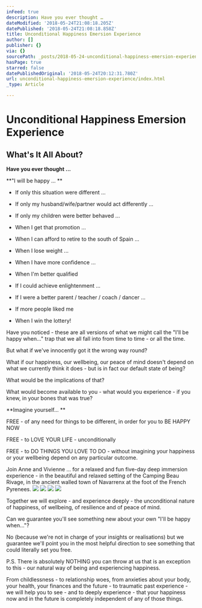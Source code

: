 ```yaml
---
inFeed: true
description: Have you ever thought …
dateModified: '2018-05-24T21:08:18.205Z'
datePublished: '2018-05-24T21:08:18.858Z'
title: Unconditional Happiness Emersion Experience
author: []
publisher: {}
via: {}
sourcePath: _posts/2018-05-24-unconditional-happiness-emersion-experience.md
hasPage: true
starred: false
datePublishedOriginal: '2018-05-24T20:12:31.780Z'
url: unconditional-happiness-emersion-experience/index.html
_type: Article

---
```

# **Unconditional Happiness Emersion Experience**

## What's It All About?

**Have you ever thought ...**

**"I will be happy ... **

* If only this situation were different ... 

* If only my husband/wife/partner would act differently ... 

* If only my children were better behaved ...

* When I get that promotion ...

* When I can afford to retire to the south of Spain ...

* When I lose weight ...

* When I have more confidence ...

* When I'm better qualified

* If I could achieve enlightenment ...

* If I were a better parent / teacher / coach / dancer ...

* If more people liked me

* When I win the lottery!

Have you noticed - these are all versions of what we might call the "I'll be happy when..." trap that we all fall into from time to time - or all the time.

But what if we've innocently got it the wrong way round?  

What if our happiness, our wellbeing, our peace of mind doesn't depend on what we currently think it does - but is in fact our default state of being?

What would be the implications of that?

What would become available to you - what would you experience - if you knew, in your bones that was true?

**Imagine yourself... **

FREE - of any need for things to be different, in order for you to BE HAPPY NOW

FREE - to LOVE YOUR LIFE - unconditionally

FREE - to DO THINGS YOU LOVE TO DO - without imagining your happiness or your wellbeing depend on any particular outcome.

Join Anne and Vivienne ...
for a relaxed and fun five-day deep immersion experience - in the beautiful and relaxed setting of the Camping Beau Rivage, in the ancient walled town of Navarrenx at the foot of the French Pyrenees. ![](https://the-grid-user-content.s3-us-west-2.amazonaws.com/e56fe378-31cd-422d-853c-38553ab7ec61.jpg)
![](https://the-grid-user-content.s3-us-west-2.amazonaws.com/4f9fc90f-52fb-4e48-bacb-d43b05f5e6ba.jpg)
![](https://the-grid-user-content.s3-us-west-2.amazonaws.com/bc7d1d71-cd93-446a-836e-6743db3c2336.jpg)
![](https://the-grid-user-content.s3-us-west-2.amazonaws.com/e375755a-e698-45a6-864a-530d5fab5cfb.jpg)

Together we will explore - and experience deeply - the unconditional nature of happiness, of wellbeing, of resilience and of peace of mind.  

Can we guarantee you'll see something new about your own "I'll be happy when..."? 

No (because we're not in charge of your insights or realisations) but we guarantee we'll point you in the most helpful direction to see something that could literally set you free.

P.S. There is absolutely NOTHING you can throw at us that is an exception to this - our natural way of being and experiencing happiness.  

From childlessness - to relationship woes, from anxieties about your body, your health, your finances and the future - to traumatic past experience - we will help you to see - and to deeply experience - that your happiness now and in the future is completely independent of any of those things.